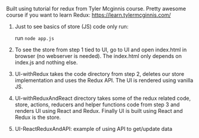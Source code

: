 Built using tutorial for redux from Tyler Mcginnis course. Pretty awesome course if you want to learn Redux:
https://learn.tylermcginnis.com/

1. Just to see basics of store (JS) code only run:

   run `node app.js`

2. To see the store from step 1 tied to UI, go to UI and open index.html in browser (no webserver is needed). The index.html only depends on index.js and nothing else.

3) UI-withRedux takes the code directory from step 2, deletes our store implementation and uses the Redux API. The UI is rendered using vanilla JS.

4) UI-withReduxAndReact directory takes some of the redux related code, store, actions, reducers and helper functions code from step 3 and renders UI using React and Redux. Finally UI is built using React and Redux is the store.

5) UI-ReactReduxAndAPI: example of using API to get/update data
